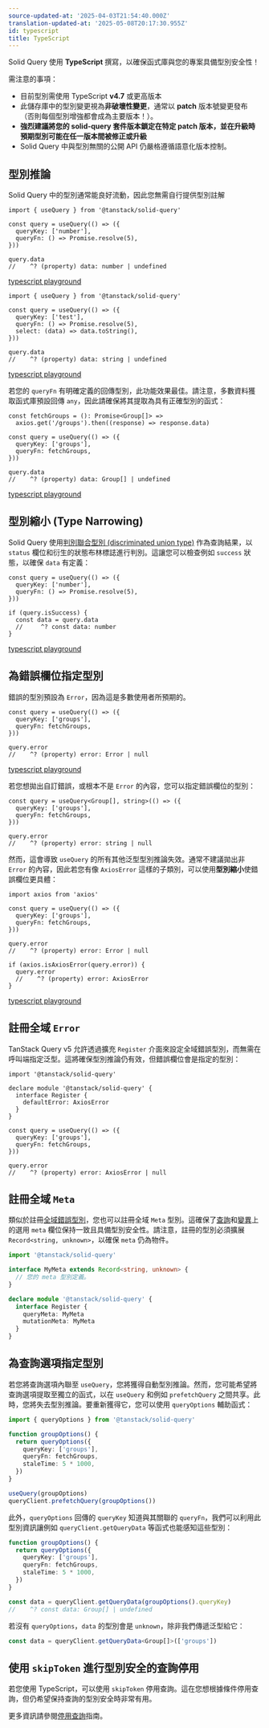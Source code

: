 ```yaml
---
source-updated-at: '2025-04-03T21:54:40.000Z'
translation-updated-at: '2025-05-08T20:17:30.955Z'
id: typescript
title: TypeScript
---
```


Solid Query 使用 **TypeScript** 撰寫，以確保函式庫與您的專案具備型別安全性！

需注意的事項：

- 目前型別需使用 TypeScript **v4.7** 或更高版本
- 此儲存庫中的型別變更視為**非破壞性變更**，通常以 **patch** 版本號變更發布（否則每個型別增強都會成為主要版本！）。
- **強烈建議將您的 solid-query 套件版本鎖定在特定 patch 版本，並在升級時預期型別可能在任一版本間被修正或升級**
- Solid Query 中與型別無關的公開 API 仍嚴格遵循語意化版本控制。

## 型別推論

Solid Query 中的型別通常能良好流動，因此您無需自行提供型別註解

```tsx
import { useQuery } from '@tanstack/solid-query'

const query = useQuery(() => ({
  queryKey: ['number'],
  queryFn: () => Promise.resolve(5),
}))

query.data
//    ^? (property) data: number | undefined
```

[typescript playground](https://www.typescriptlang.org/play/?#code/JYWwDg9gTgLgBAbzgYygUwIYzQRQK5pQCecAvnAGZQQhwDkAAjBgHYDOzyA1gPRsQAbYABMAtAEcCxOgFgAUPOQR28SYRIBeFOiy4pRABQGAlHA0A+OAYTy4duGuIBpNEQBccANp0WeEACNCOgBdABo4W3tHIgAxFg8TM0sABWoQYDY0ADp0fgEANzQDAFZjeVJjMoU5aKzhLAx5Hh57OAA9AH55brkgA)

```tsx
import { useQuery } from '@tanstack/solid-query'

const query = useQuery(() => ({
  queryKey: ['test'],
  queryFn: () => Promise.resolve(5),
  select: (data) => data.toString(),
}))

query.data
//    ^? (property) data: string | undefined
```

[typescript playground](https://www.typescriptlang.org/play/?#code/JYWwDg9gTgLgBAbzgYygUwIYzQRQK5pQCecAvnAGZQQhwDkAAjBgHYDOzyA1gPRsQAbYABMAtAEcCxOgFgAUPOQR28SYRIBeFOiy4pRABQGAlHA0A+OAYTy4duGuIBpNEQBccANp1sHOgF0AGjhbe0ciADEWDxMzSwAFahBgNjQAOnR+AQA3NAMAVmNA0LtUgTRkGBjhLAxTCzga5jSYCABlGChgFgBzE2K5UmNjeXlwtKaMeR4eezgAPQB+UYU5IA)

若您的 `queryFn` 有明確定義的回傳型別，此功能效果最佳。請注意，多數資料獲取函式庫預設回傳 `any`，因此請確保將其提取為具有正確型別的函式：

```tsx
const fetchGroups = (): Promise<Group[]> =>
  axios.get('/groups').then((response) => response.data)

const query = useQuery(() => ({
  queryKey: ['groups'],
  queryFn: fetchGroups,
}))

query.data
//    ^? (property) data: Group[] | undefined
```

[typescript playground](https://www.typescriptlang.org/play/?ssl=11&ssc=4&pln=6&pc=1#code/JYWwDg9gTgLgBAbzgYygUwIYzQRQK5pQCecAvnAGZQQhwDkAAjBgHYDOzyA1gPRsQAbYABMAtAEcCxOgFgAUKEiw4GAB7AIbStVp01GtrLnyYRMGjgBxanjBwAvIjgiAXHBZ4QAI0Jl585Ah2eAo0GGQAC2sIWy1HAAoASjcABR1gNjQAHmjbAG0AXQA+BxL9TQA6AHMw+LoeKpswQ0SKmAi0Fnj0Nkh2C3sSnr7MiuEsDET-OUDguElCEkdUTGx8Rfik0rh4hHk4A-mpIgBpNCI3PLpGmOa6AoAaOH3DheIAMRY3UPCoprYHvJSIkpsY5G8iGMJvIeDxDnAAHoAfmm8iAA)

## 型別縮小 (Type Narrowing)

Solid Query 使用[判別聯合型別 (discriminated union type)](https://www.typescriptlang.org/docs/handbook/typescript-in-5-minutes-func.html#discriminated-unions) 作為查詢結果，以 `status` 欄位和衍生的狀態布林標誌進行判別。這讓您可以檢查例如 `success` 狀態，以確保 `data` 有定義：

```tsx
const query = useQuery(() => ({
  queryKey: ['number'],
  queryFn: () => Promise.resolve(5),
}))

if (query.isSuccess) {
  const data = query.data
  //     ^? const data: number
}
```

[typescript playground](https://www.typescriptlang.org/play/?#code/JYWwDg9gTgLgBAbzgYygUwIYzQRQK5pQCecAvnAGZQQhwDkAAjBgHYDOzyA1gPRsQAbYABMAtAEcCxOgFgAUKEixEKdFjQBRChTTJ45KjXr8hYgFZtZc+cgjt4kwiQC8qzNnxOAFF4CUcZwA+OC8EeTg4R2IAaTQiAC44AG06FjwQACNCOgBdABpwyKkiADEWRL8A4IAFahBgNjQAOnQTADc0LwBWXwK5Ul9feXlgChCooiaGgGU8ZGQ0NjZ-MLkIiNt7OGEsDACipyad5kKInh51iIA9AH55UmHrOSA)

## 為錯誤欄位指定型別

錯誤的型別預設為 `Error`，因為這是多數使用者所預期的。

```tsx
const query = useQuery(() => ({
  queryKey: ['groups'],
  queryFn: fetchGroups,
}))

query.error
//    ^? (property) error: Error | null
```

[typescript playground](https://www.typescriptlang.org/play/?#code/JYWwDg9gTgLgBAbzgYygUwIYzQRQK5pQCecAvnAGZQQhwDkAAjBgHYDOzyA1gPRsQAbYABMAtAEcCxOgFgAUKEiw4GAB7AIbStVp01GtrLnyYRMGjgBxanjBwAvIjgiAXHBZ4QAI0Jl585Ah2eAo0GGQAC2sIWy1HAAoASjcABR1gNjQAHmjbAG0AXQA+BxL9TQA6AHMw+LoeKpswQ0SKmAi0Fnj0Nkh2C3sSnr7MiuEsDET-OUDguElCEkdUTGx8Rfik0rh4hHk4A-mpIgBpNCI3PLpGmOa6AoAaOH3DheIAMRY3UPCoprYHvJSIkpsY5G8iBVCNQoPIeDxDnAAHoAfmm8iAA)

若您想拋出自訂錯誤，或根本不是 `Error` 的內容，您可以指定錯誤欄位的型別：

```tsx
const query = useQuery<Group[], string>(() => ({
  queryKey: ['groups'],
  queryFn: fetchGroups,
}))

query.error
//    ^? (property) error: string | null
```

然而，這會導致 `useQuery` 的所有其他泛型型別推論失效。通常不建議拋出非 `Error` 的內容，因此若您有像 `AxiosError` 這樣的子類別，可以使用**型別縮小**使錯誤欄位更具體：

```tsx
import axios from 'axios'

const query = useQuery(() => ({
  queryKey: ['groups'],
  queryFn: fetchGroups,
}))

query.error
//    ^? (property) error: Error | null

if (axios.isAxiosError(query.error)) {
  query.error
  //    ^? (property) error: AxiosError
}
```

[typescript playground](https://www.typescriptlang.org/play/?#code/JYWwDg9gTgLgBAbzgYygUwIYzQRQK5pQCecAvnAGZQQhwDkAAjBgHYDOzyA1gPRsQAbYABMAtAEcCxOgFgAUKEiw4GAB7AIbStVp01GtrLnyYRMGjgBxanjBwAvIjgiAXHBZ4QAI0Jl585Ah2eAo0GGQAC2sIWy1HAAoASjcABR1gNjQAHmjbAG0AXQA+BxL9TQA6AHMw+LoeKpswQ0SKmAi0Fnj0Nkh2C3sSnr7MiuEsDET-OUDguElCEkdUTGx8Rfik0rh4hHk4A-mpIgBpNCI3PLpGmOa6AoAaOH3DheIAMRY3UPCoprYHvJSIkpsY5G8iBVCNQoPIeDxDnAAHoAfmmwAoO3KbAqGQAgupNABRKAw+IQqGk6AgxAvA4U6HQOlweGI1FA+RAA)

## 註冊全域 `Error`

TanStack Query v5 允許透過擴充 `Register` 介面來設定全域錯誤型別，而無需在呼叫端指定泛型。這將確保型別推論仍有效，但錯誤欄位會是指定的型別：

```tsx
import '@tanstack/solid-query'

declare module '@tanstack/solid-query' {
  interface Register {
    defaultError: AxiosError
  }
}

const query = useQuery(() => ({
  queryKey: ['groups'],
  queryFn: fetchGroups,
}))

query.error
//    ^? (property) error: AxiosError | null
```

## 註冊全域 `Meta`

類似於註冊[全域錯誤型別](#registering-a-global-error)，您也可以註冊全域 `Meta` 型別。這確保了[查詢](../useQuery)和[變異](../createMutation)上的選用 `meta` 欄位保持一致且具備型別安全性。請注意，註冊的型別必須擴展 `Record<string, unknown>`，以確保 `meta` 仍為物件。

```ts
import '@tanstack/solid-query'

interface MyMeta extends Record<string, unknown> {
  // 您的 meta 型別定義。
}

declare module '@tanstack/solid-query' {
  interface Register {
    queryMeta: MyMeta
    mutationMeta: MyMeta
  }
}
```

## 為查詢選項指定型別

若您將查詢選項內聯至 `useQuery`，您將獲得自動型別推論。然而，您可能希望將查詢選項提取至獨立的函式，以在 `useQuery` 和例如 `prefetchQuery` 之間共享。此時，您將失去型別推論。要重新獲得它，您可以使用 `queryOptions` 輔助函式：

```ts
import { queryOptions } from '@tanstack/solid-query'

function groupOptions() {
  return queryOptions({
    queryKey: ['groups'],
    queryFn: fetchGroups,
    staleTime: 5 * 1000,
  })
}

useQuery(groupOptions)
queryClient.prefetchQuery(groupOptions())
```

此外，`queryOptions` 回傳的 `queryKey` 知道與其關聯的 `queryFn`，我們可以利用此型別資訊讓例如 `queryClient.getQueryData` 等函式也能感知這些型別：

```ts
function groupOptions() {
  return queryOptions({
    queryKey: ['groups'],
    queryFn: fetchGroups,
    staleTime: 5 * 1000,
  })
}

const data = queryClient.getQueryData(groupOptions().queryKey)
//    ^? const data: Group[] | undefined
```

若沒有 `queryOptions`，`data` 的型別會是 `unknown`，除非我們傳遞泛型給它：

```ts
const data = queryClient.getQueryData<Group[]>(['groups'])
```

## 使用 `skipToken` 進行型別安全的查詢停用

若您使用 TypeScript，可以使用 `skipToken` 停用查詢。這在您想根據條件停用查詢，但仍希望保持查詢的型別安全時非常有用。

更多資訊請參閱[停用查詢](../disabling-queries)指南。
